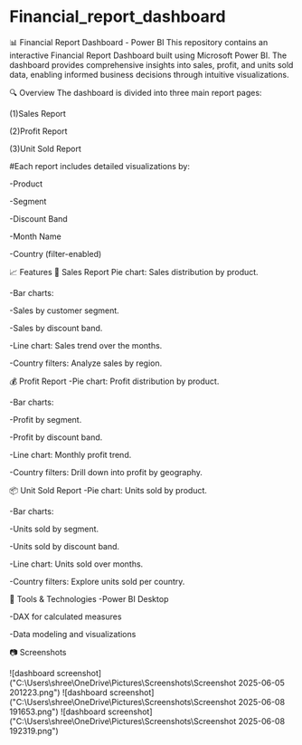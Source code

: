 # Financial_report_dashboard
📊 Financial Report Dashboard - Power BI
This repository contains an interactive Financial Report Dashboard built using Microsoft Power BI. The dashboard provides comprehensive insights into sales, profit, and units sold data, enabling informed business decisions through intuitive visualizations.

🔍 Overview
The dashboard is divided into three main report pages:

(1)Sales Report

(2)Profit Report

(3)Unit Sold Report

#Each report includes detailed visualizations by:

-Product

-Segment

-Discount Band

-Month Name

-Country (filter-enabled)

📈 Features
📌 Sales Report
Pie chart: Sales distribution by product.

-Bar charts:

-Sales by customer segment.

-Sales by discount band.

-Line chart: Sales trend over the months.

-Country filters: Analyze sales by region.

💰 Profit Report
-Pie chart: Profit distribution by product.

-Bar charts:

-Profit by segment.

-Profit by discount band.

-Line chart: Monthly profit trend.

-Country filters: Drill down into profit by geography.

📦 Unit Sold Report
-Pie chart: Units sold by product.

-Bar charts:

-Units sold by segment.

-Units sold by discount band.

-Line chart: Units sold over months.

-Country filters: Explore units sold per country.

🧰 Tools & Technologies
-Power BI Desktop

-DAX for calculated measures

-Data modeling and visualizations

 📷 Screenshots
 
![dashboard screenshot]("C:\Users\shree\OneDrive\Pictures\Screenshots\Screenshot 2025-06-05 201223.png")
![dashboard screenshot]("C:\Users\shree\OneDrive\Pictures\Screenshots\Screenshot 2025-06-08 191653.png")
![dashboard screenshot]("C:\Users\shree\OneDrive\Pictures\Screenshots\Screenshot 2025-06-08 192319.png")
